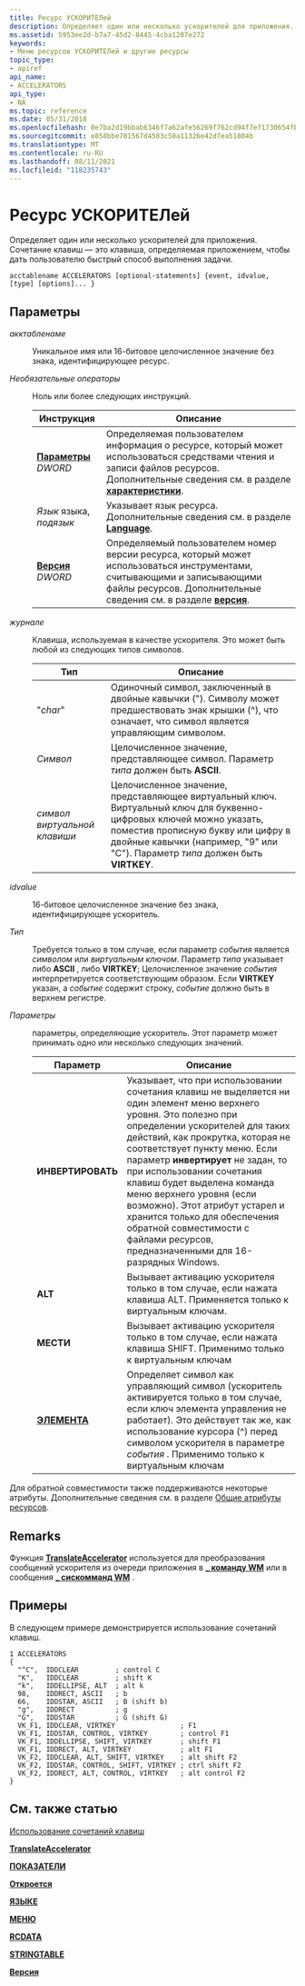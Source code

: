 ```yaml
---
title: Ресурс УСКОРИТЕЛей
description: Определяет один или несколько ускорителей для приложения. Сочетание клавиш — это клавиша, определяемая приложением, чтобы дать пользователю быстрый способ выполнения задачи.
ms.assetid: 5953ee2d-b7a7-45d2-8445-4cba1207e272
keywords:
- Меню ресурсов УСКОРИТЕЛей и другие ресурсы
topic_type:
- apiref
api_name:
- ACCELERATORS
api_type:
- NA
ms.topic: reference
ms.date: 05/31/2018
ms.openlocfilehash: 0e7ba2d19bbab6346f7a62afe56269f762cd94f7ef1730654fb6ac1abf317e4d
ms.sourcegitcommit: e858bbe701567d4583c50a11326e42d7ea51804b
ms.translationtype: MT
ms.contentlocale: ru-RU
ms.lasthandoff: 08/11/2021
ms.locfileid: "118235743"
---
```

# <a name="accelerators-resource"></a>Ресурс УСКОРИТЕЛей

Определяет один или несколько ускорителей для приложения. Сочетание клавиш — это клавиша, определяемая приложением, чтобы дать пользователю быстрый способ выполнения задачи.

``` syntax
acctablename ACCELERATORS [optional-statements] {event, idvalue, [type] [options]... }
```

## <a name="parameters"></a>Параметры

<dl> <dt>

<span id="acctablename"></span><span id="ACCTABLENAME"></span>*акктабленаме*
</dt> <dd>

Уникальное имя или 16-битовое целочисленное значение без знака, идентифицирующее ресурс.

</dd> <dt>

<span id="optional-statements"></span><span id="OPTIONAL-STATEMENTS"></span>*Необязательные операторы*
</dt> <dd>

Ноль или более следующих инструкций.



| Инструкция                                                        | Описание                                                                                                                                                                             |
|------------------------------------------------------------------|-----------------------------------------------------------------------------------------------------------------------------------------------------------------------------------------|
| [**Параметры**](characteristics-statement.md) *DWORD*     | Определяемая пользователем информация о ресурсе, который может использоваться средствами чтения и записи файлов ресурсов. Дополнительные сведения см. в разделе [**характеристики**](characteristics-statement.md). |
| [](language-statement.md) *Язык* языка, *подязык* | Указывает язык ресурса. Дополнительные сведения см. в разделе [**Language**](language-statement.md).                                                                              |
| [**Версия**](version-statement.md) *DWORD*                     | Определяемый пользователем номер версии ресурса, который может использоваться инструментами, считывающими и записывающими файлы ресурсов. Дополнительные сведения см. в разделе [**версия**](version-statement.md).              |



 

</dd> <dt>

<span id="event"></span><span id="EVENT"></span>*журнале*
</dt> <dd>

Клавиша, используемая в качестве ускорителя. Это может быть любой из следующих типов символов.



| Тип                    | Описание                                                                                                                                                                                                                                  |
|-------------------------|----------------------------------------------------------------------------------------------------------------------------------------------------------------------------------------------------------------------------------------------|
| "*char*"                | Одиночный символ, заключенный в двойные кавычки ("). Символу может предшествовать знак крышки (^), что означает, что символ является управляющим символом.                                                                                  |
| *Символ*             | Целочисленное значение, представляющее символ. Параметр *типа* должен быть **ASCII**.                                                                                                                                                           |
| *символ виртуальной клавиши* | Целочисленное значение, представляющее виртуальный ключ. Виртуальный ключ для буквенно-цифровых ключей можно указать, поместив прописную букву или цифру в двойные кавычки (например, "9" или "C"). Параметр *типа* должен быть **VIRTKEY**. |



 

</dd> <dt>

<span id="idvalue"></span><span id="IDVALUE"></span>*idvalue*
</dt> <dd>

16-битовое целочисленное значение без знака, идентифицирующее ускоритель.

</dd> <dt>

<span id="type"></span><span id="TYPE"></span>*Тип*
</dt> <dd>

Требуется только в том случае, если параметр *события* является *символом* или *виртуальным ключом*. Параметр *типа* указывает либо **ASCII** , либо **VIRTKEY**; Целочисленное значение *события* интерпретируется соответствующим образом. Если **VIRTKEY** указан, а *событие* содержит строку, *событие* должно быть в верхнем регистре.

</dd> <dt>

<span id="options"></span><span id="OPTIONS"></span>*Параметры*
</dt> <dd>

параметры, определяющие ускоритель. Этот параметр может принимать одно или несколько следующих значений.



| Параметр                             | Описание                                                                                                                                                                                                                                                                                                                                                                                                                                  |
|------------------------------------|----------------------------------------------------------------------------------------------------------------------------------------------------------------------------------------------------------------------------------------------------------------------------------------------------------------------------------------------------------------------------------------------------------------------------------------------|
| **ИНВЕРТИРОВАТЬ**                       | Указывает, что при использовании сочетания клавиш не выделяется ни один элемент меню верхнего уровня. Это полезно при определении ускорителей для таких действий, как прокрутка, которая не соответствует пункту меню. Если параметр **инвертирует** не задан, то при использовании сочетания клавиш будет выделена команда меню верхнего уровня (если возможно). Этот атрибут устарел и хранится только для обеспечения обратной совместимости с файлами ресурсов, предназначенными для 16-разрядных Windows. |
| **ALT**                            | Вызывает активацию ускорителя только в том случае, если нажата клавиша ALT. Применяется только к виртуальным ключам.                                                                                                                                                                                                                                                                                                                                            |
| **МЕСТИ**                          | Вызывает активацию ускорителя только в том случае, если нажата клавиша SHIFT. Применимо только к виртуальным ключам                                                                                                                                                                                                                                                                                                                                           |
| [**ЭЛЕМЕНТА**](control-control.md) | Определяет символ как управляющий символ (ускоритель активируется только в том случае, если ключ элемента управления не работает). Это действует так же, как использование курсора (^) перед символом ускорителя в параметре *события* . Применимо только к виртуальным ключам                                                                                                                                                                                           |



 

</dd> </dl>

Для обратной совместимости также поддерживаются некоторые атрибуты. Дополнительные сведения см. в разделе [Общие атрибуты ресурсов](common-resource-attributes.md).

## <a name="remarks"></a>Remarks

Функция [**TranslateAccelerator**](/windows/win32/api/winuser/nf-winuser-translateacceleratora) используется для преобразования сообщений ускорителя из очереди приложения в [**\_ команду WM**](./wm-command.md) или в сообщения [**\_ сискомманд WM**](./wm-syscommand.md) .

## <a name="examples"></a>Примеры

В следующем примере демонстрируется использование сочетаний клавиш.

``` syntax
1 ACCELERATORS
{
  "^C",  IDDCLEAR         ; control C
  "K",   IDDCLEAR         ; shift K
  "k",   IDDELLIPSE, ALT  ; alt k
  98,    IDDRECT, ASCII   ; b
  66,    IDDSTAR, ASCII   ; B (shift b)
  "g",   IDDRECT          ; g
  "G",   IDDSTAR          ; G (shift G)
  VK_F1, IDDCLEAR, VIRTKEY                ; F1
  VK_F1, IDDSTAR, CONTROL, VIRTKEY        ; control F1
  VK_F1, IDDELLIPSE, SHIFT, VIRTKEY       ; shift F1
  VK_F1, IDDRECT, ALT, VIRTKEY            ; alt F1
  VK_F2, IDDCLEAR, ALT, SHIFT, VIRTKEY    ; alt shift F2
  VK_F2, IDDSTAR, CONTROL, SHIFT, VIRTKEY ; ctrl shift F2
  VK_F2, IDDRECT, ALT, CONTROL, VIRTKEY   ; alt control F2
}
```

## <a name="see-also"></a>См. также статью

<dl> <dt>

[Использование сочетаний клавиш](./using-keyboard-accelerators.md)
</dt> <dt>

[**TranslateAccelerator**](/windows/win32/api/winuser/nf-winuser-translateacceleratora)
</dt> <dt>

[**ПОКАЗАТЕЛИ**](characteristics-statement.md)
</dt> <dt>

[**Откроется**](dialog-resource.md)
</dt> <dt>

[**ЯЗЫКЕ**](language-statement.md)
</dt> <dt>

[**МЕНЮ**](menu-resource.md)
</dt> <dt>

[**RCDATA**](rcdata-resource.md)
</dt> <dt>

[**STRINGTABLE**](stringtable-resource.md)
</dt> <dt>

[**Версия**](version-statement.md)
</dt> </dl>

 

 